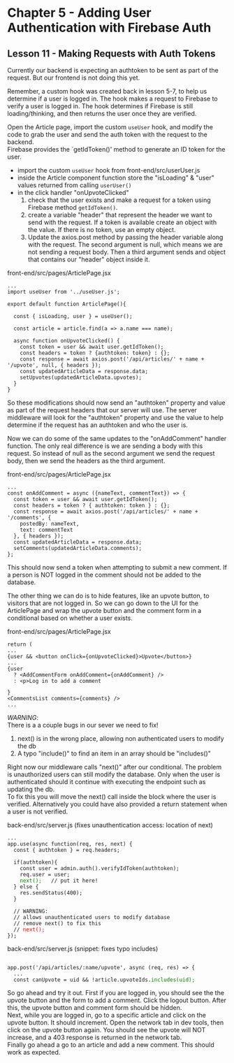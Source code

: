 # Chapter 5 - Adding User Authentication with Firebase Auth
## Lesson 11 - Making Requests with Auth Tokens

Currently our backend is expecting an authtoken to be sent as part of the request. But our frontend is not doing this yet.

Remember, a custom hook was created back in lesson 5-7, to help us determine if a user is logged in. The hook makes a request to Firebase to verify a user is logged in. The hook determines if Firebase is still loading/thinking, and then returns the user once they are verified.

Open the Article page, import the custom `useUser` hook, and modify the code to grab the user and send the auth token with the request to the backend.<br>
Firebase provides the `getIdToken()' method to generate an ID token for the user.

- import the custom `useUser` hook from front-end/src/userUser.js
- inside the Article component function store the "isLoading" & "user" values returned from calling `userUser()`
- in the click handler "onUpvoteClicked" 
  1. check that the user exists and make a request for a token using Firebase method `getIdToken()`. 
  2. create a variable "header" that represent the header we want to send with the request. If a token is available create an object with the value. If there is no token, use an empty object.
  3. Update the axios.post method by passing the header variable along with the request. The second argument is null, which means we are not sending a request body. Then a third argument sends and object that contains our "header" object inside it. 



front-end/src/pages/ArticlePage.jsx
<pre><code>...
import useUser from '../useUser.js';

export default function ArticlePage(){

  const { isLoading, user } = useUser();

  const article = article.find(a => a.name === name);

  async function onUpvoteClicked() {
    const token = user && await user.getIdToken();
    const headers = token ? {authtoken: token} : {};
    const response = await axios.post('/api/articles/' + name + '/upvote', null, { headers });
    const updatedArticleData = response.data;
    setUpvotes(updatedArticleData.upvotes);
  }
}
</code></pre>

So these modifications should now send an "authtoken" property and value as part of the request headers that our server will use. The server middleware will look for the "authtoken" property and use the value to help determine if the request has an authtoken and who the user is. 

Now we can do some of the same updates to the "onAddComment" handler function. The only real difference is we are sending a body with this request. So instead of null as the second argument we send the request body, then we send the headers as the third argument.

front-end/src/pages/ArticlePage.jsx
<pre><code>...
const onAddComment = async ({nameText, commentText}) => {
  const token = user && await user.getIdToken();
  const headers = token ? { authtoken: token } : {};
  const response = await axios.post('/api/articles/' + name + '/comments', {
    postedBy: nameText,
    text: commentText
  }, { headers });
  const updatedArticleData = response.data;
  setComments(updatedArticleData.comments);
};
</code></pre>


This should now send a token when attempting to submit a new comment. If a person is NOT logged in the comment should not be added to the database.

The other thing we can do is to hide features, like an upvote button, to visitors that are not logged in. So we can go down to the UI for the ArticlePage and wrap the upvote button and the comment form in a conditional based on whether a user exists.

front-end/src/pages/ArticlePage.jsx
<pre><code>return (
...
{user && &lt;button onClick={onUpvoteClicked}>Upvote&lt;/button>}
...
{user 
  ? &lt;AddCommentForm onAddComment={onAddComment} />
  : &lt;p>Log in to add a comment</p>}
&lt;CommentsList comments={comments} />
...
</code></pre>


*WARNING*:<br>
There is a a couple bugs in our sever we need to fix!
1. next() is in the wrong place, allowing non authenticated users to modify the db
2. A typo "include()" to find an item in an array should be "includes()"

Right now our middleware calls "next()" after our conditional. The problem is unauthorized users can still modify the database. Only when the user is authenticated should it continue with executing the endpoint such as updating the db.<br>
To fix this you will move the next() call inside the block where the user is verified. Alternatively you could have also provided a return statement when a user is not verified.

back-end/src/server.js (fixes unauthentication access: location of next)
<pre><code>...
app.use(async function(req, res, next) {
  const { authtoken } = req.headers;

  if(authtoken){
    const user = admin.auth().verifyIdToken(authtoken);
    req.user = user;
    <span style="color:green">next();</span>   // put it here!
  } else {
    res.sendStatus(400);
  }

  // WARNING: 
  // allows unauthenticated users to modify database
  // remove next() to fix this
  // <span style="color:red">next();</span>  
});
</code></pre>

back-end/src/server.js (snippet: fixes typo includes)
<pre><code>
app.post('/api/articles/:name/upvote', async (req, res) => {
  ...
  const canUpvote = uid && !article.upvoteIds.<span style="color:green">includes(uid);</span>
</code></pre>


So go ahead and try it out. First if you are logged in, you should see the the upvote button and the form to add a comment. Click the logout button. After this, the upvote button and comment form should be hidden.<br>
Next, while you are logged in, go to a specific article and click on the upvote button. It should increment. Open the network tab in dev tools, then click on the upvote button again. You should see the upvote will NOT increase, and a 403 response is returned in the network tab.<br>
Finally go ahead a go to an article and add a new comment. This should work as expected.
